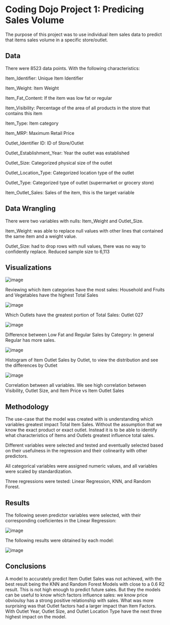 # Coding Dojo Project 1: Predicing Sales Volume
The purpose of this project was to use individual item sales data to predict that items sales volume in a specific store/outlet. 

## Data
There were 8523 data points. With the following characteristics: 

Item_Identifier: Unique Item Identifier

Item_Weight: Item Weight

Item_Fat_Content: If the item was low fat or regular

Item_Visibility: Percentage of the area of all products in the store that contains this item

Item_Type: Item category

Item_MRP: Maximum Retail Price

Outlet_Identifier	ID: ID of Store/Outlet

Outlet_Establishment_Year: Year the outlet was established

Outlet_Size: Categorized physical size of the outlet

Outlet_Location_Type: Categorized location type of the outlet

Outlet_Type: Categorized type of outlet (supermarket or grocery store)

Item_Outlet_Sales: Sales of the item, this is the target variable 


## Data Wrangling 
There were two variables with nulls: Item_Weight and Outlet_Size. 

Item_Weight: was able to replace null values with other lines that contained the same item and a weight value.

Outlet_Size: had to drop rows with null values, there was no way to confidently replace. Reduced sample size to 6,113 


## Visualizations


![image](https://user-images.githubusercontent.com/106602444/189394440-0a8b53ac-d6d5-4162-a341-2e9351eef293.png)

Reviewing which item categories have the most sales: Household and Fruits and Vegetables have the highest Total Sales 


![image](https://user-images.githubusercontent.com/106602444/189394575-ca241397-b50e-4515-8134-4952667c2895.png)

Which Outlets have the greatest portion of Total Sales: Outlet 027


![image](https://user-images.githubusercontent.com/106602444/189394731-6babf5d6-c001-47e1-afaf-a2869a11686a.png)

Difference between Low Fat and Regular Sales by Category: In general Regular has more sales. 


![image](https://user-images.githubusercontent.com/106602444/189394860-e06ee585-38c8-49a4-ae70-6ff4c5209d93.png)

Histogram of Item Outlet Sales by Outlet, to view the distribution and see the differences by Outlet 


![image](https://user-images.githubusercontent.com/106602444/189394979-043cbb82-b860-4e24-8a5b-eecf189e445a.png)

Correlation between all variables. We see high correlation between Visibility, Outlet Size, and Item Price vs Item Outlet Sales



## Methodology 
The use-case that the model was created with is understanding which variables greatest impact Total Item Sales. Without the assumption that we know the exact product or exact outlet. Instead it is to be able to identify what characteristics of Items and Outlets greatest influence total sales. 

Different variables were selected and tested and eventually selected based on their usefulness in the regression and their colinearity with other predictors. 

All categorical variables were assigned numeric values, and all variables were scaled by standardization. 

Three regressions were tested: Linear Regression, KNN, and Random Forest. 


## Results 
The following seven predictor variables were selected, with their corresponding coeficientes in the Linear Regression: 

![image](https://user-images.githubusercontent.com/106602444/189395958-556dbca7-ac4b-4f56-b945-6d5cb2897a46.png)


The following results were obtained by each model: 

![image](https://user-images.githubusercontent.com/106602444/189395994-1f94aaab-ffea-41da-a390-5c54fb0e99b4.png)


## Conclusions 
A model to accurately predict Item Outlet Sales was not achieved, with the best result being the KNN and Random Forest Models with close to a 0.6 R2 result. This is not high enough to predict future sales. But they the models can be useful to know which factors influence sales: we know price obvioulsy has a strong positive relationship with sales. What was more surprising was that Outlet factors had a larger impact than Item Factors. With Outlet Year, Outlet Size, and Outlet Location Type have the next three highest impact on the model. 





